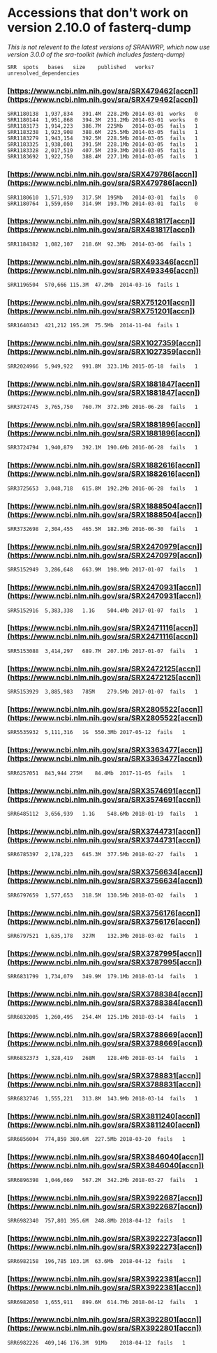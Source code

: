 # Accessions that don't work on version 2.10.0 of fasterq-dump

*This is not relevent to the latest versions of SRANWRP, which now use version 3.0.0 of the sra-toolkit (which includes fasterq-dump)*

```SRR	spots	bases	size	published	works?	unresolved_dependencies  ```

### [https://www.ncbi.nlm.nih.gov/sra/SRX479462[accn]](https://www.ncbi.nlm.nih.gov/sra/SRX479462[accn])
```
SRR1180138	1,937,834	391.4M	228.2Mb	2014-03-01	works	0  
SRR1180144	1,951,868	394.3M	231.2Mb	2014-03-01	works	0  
SRR1183173	1,914,223	386.7M	225Mb	2014-03-05	fails	1  
SRR1183238	1,923,908	388.6M	225.5Mb	2014-03-05	fails	1  
SRR1183279	1,943,154	392.5M	228.5Mb	2014-03-05	fails	1  
SRR1183325	1,938,001	391.5M	228.1Mb	2014-03-05	fails	1  
SRR1183328	2,017,519	407.5M	239.3Mb	2014-03-05	fails	1  
SRR1183692	1,922,750	388.4M	227.1Mb	2014-03-05	fails	1 
``` 

### [https://www.ncbi.nlm.nih.gov/sra/SRX479786[accn]](https://www.ncbi.nlm.nih.gov/sra/SRX479786[accn])
```
SRR1180610	1,571,939	317.5M	195Mb	2014-03-01	fails	0  
SRR1180764	1,559,050	314.9M	193.7Mb	2014-03-01	fails	0  
```

### [https://www.ncbi.nlm.nih.gov/sra/SRX481817[accn]](https://www.ncbi.nlm.nih.gov/sra/SRX481817[accn])
```
SRR1184382	1,082,107	218.6M	92.3Mb	2014-03-06	fails 1
```

### [https://www.ncbi.nlm.nih.gov/sra/SRX493346[accn]](https://www.ncbi.nlm.nih.gov/sra/SRX493346[accn])
```
SRR1196504	570,666	115.3M	47.2Mb	2014-03-16	fails 1
```

### [https://www.ncbi.nlm.nih.gov/sra/SRX751201[accn]](https://www.ncbi.nlm.nih.gov/sra/SRX751201[accn])
```
SRR1640343	421,212	195.2M	75.5Mb	2014-11-04	fails 1
```

### [https://www.ncbi.nlm.nih.gov/sra/SRX1027359[accn]](https://www.ncbi.nlm.nih.gov/sra/SRX1027359[accn])
```
SRR2024966	5,949,922	991.8M	323.1Mb	2015-05-18	fails	1
```

### [https://www.ncbi.nlm.nih.gov/sra/SRX1881847[accn]](https://www.ncbi.nlm.nih.gov/sra/SRX1881847[accn])
```
SRR3724745	3,765,750	760.7M	372.3Mb	2016-06-28	fails	1
```

### [https://www.ncbi.nlm.nih.gov/sra/SRX1881896[accn]](https://www.ncbi.nlm.nih.gov/sra/SRX1881896[accn])
```
SRR3724794	1,940,879	392.1M	190.6Mb	2016-06-28	fails	1
```

### [https://www.ncbi.nlm.nih.gov/sra/SRX1882616[accn]](https://www.ncbi.nlm.nih.gov/sra/SRX1882616[accn])
```
SRR3725653	3,048,718	615.8M	192.2Mb	2016-06-28	fails	1
```

### [https://www.ncbi.nlm.nih.gov/sra/SRX1888504[accn]](https://www.ncbi.nlm.nih.gov/sra/SRX1888504[accn])
```
SRR3732698	2,304,455	465.5M	182.3Mb	2016-06-30	fails	1
```

### [https://www.ncbi.nlm.nih.gov/sra/SRX2470979[accn]](https://www.ncbi.nlm.nih.gov/sra/SRX2470979[accn])
```
SRR5152949	3,286,648	663.9M	198.9Mb	2017-01-07	fails	1
```
### [https://www.ncbi.nlm.nih.gov/sra/SRX2470931[accn]](https://www.ncbi.nlm.nih.gov/sra/SRX2470931[accn])
```
SRR5152916	5,383,338	1.1G	504.4Mb	2017-01-07	fails	1
```

### [https://www.ncbi.nlm.nih.gov/sra/SRX2471116[accn]](https://www.ncbi.nlm.nih.gov/sra/SRX2471116[accn])
```
SRR5153088	3,414,297	689.7M	207.1Mb	2017-01-07	fails	1
```

### [https://www.ncbi.nlm.nih.gov/sra/SRX2472125[accn]](https://www.ncbi.nlm.nih.gov/sra/SRX2472125[accn])
```
SRR5153929	3,885,983	785M	279.5Mb	2017-01-07	fails	1
```

### [https://www.ncbi.nlm.nih.gov/sra/SRX2805522[accn]](https://www.ncbi.nlm.nih.gov/sra/SRX2805522[accn])
```
SRR5535932	5,111,316	1G	550.3Mb	2017-05-12	fails	1
```

### [https://www.ncbi.nlm.nih.gov/sra/SRX3363477[accn]](https://www.ncbi.nlm.nih.gov/sra/SRX3363477[accn])
```
SRR6257051	843,944	275M	84.4Mb	2017-11-05	fails	1
```

### [https://www.ncbi.nlm.nih.gov/sra/SRX3574691[accn]](https://www.ncbi.nlm.nih.gov/sra/SRX3574691[accn])
```
SRR6485112	3,656,939	1.1G	548.6Mb	2018-01-19	fails	1
```

### [https://www.ncbi.nlm.nih.gov/sra/SRX3744731[accn]](https://www.ncbi.nlm.nih.gov/sra/SRX3744731[accn])
```
SRR6785397	2,178,223	645.3M	377.5Mb	2018-02-27	fails	1
```

### [https://www.ncbi.nlm.nih.gov/sra/SRX3756634[accn]](https://www.ncbi.nlm.nih.gov/sra/SRX3756634[accn])
```
SRR6797659	1,577,653	318.5M	130.5Mb	2018-03-02	fails	1
```

### [https://www.ncbi.nlm.nih.gov/sra/SRX3756176[accn]](https://www.ncbi.nlm.nih.gov/sra/SRX3756176[accn])
```
SRR6797521	1,635,178	327M	132.3Mb	2018-03-02	fails	1
```

### [https://www.ncbi.nlm.nih.gov/sra/SRX3787995[accn]](https://www.ncbi.nlm.nih.gov/sra/SRX3787995[accn])
```
SRR6831799	1,734,079	349.9M	179.1Mb	2018-03-14	fails	1
```

### [https://www.ncbi.nlm.nih.gov/sra/SRX3788384[accn]](https://www.ncbi.nlm.nih.gov/sra/SRX3788384[accn])
```
SRR6832005	1,260,495	254.4M	125.1Mb	2018-03-14	fails	1
```

### [https://www.ncbi.nlm.nih.gov/sra/SRX3788669[accn]](https://www.ncbi.nlm.nih.gov/sra/SRX3788669[accn])
```
SRR6832373	1,328,419	268M	128.4Mb	2018-03-14	fails	1
```

### [https://www.ncbi.nlm.nih.gov/sra/SRX3788831[accn]](https://www.ncbi.nlm.nih.gov/sra/SRX3788831[accn])
```
SRR6832746	1,555,221	313.8M	143.9Mb	2018-03-14	fails	1
```

### [https://www.ncbi.nlm.nih.gov/sra/SRX3811240[accn]](https://www.ncbi.nlm.nih.gov/sra/SRX3811240[accn])
```
SRR6856004	774,859	380.6M	227.5Mb	2018-03-20	fails	1
```

### [https://www.ncbi.nlm.nih.gov/sra/SRX3846040[accn]](https://www.ncbi.nlm.nih.gov/sra/SRX3846040[accn])
```
SRR6896398	1,046,069	567.2M	342.2Mb	2018-03-27	fails	1
```

### [https://www.ncbi.nlm.nih.gov/sra/SRX3922687[accn]](https://www.ncbi.nlm.nih.gov/sra/SRX3922687[accn])
```
SRR6982340	757,801	395.6M	248.8Mb	2018-04-12	fails	1
```

### [https://www.ncbi.nlm.nih.gov/sra/SRX3922273[accn]](https://www.ncbi.nlm.nih.gov/sra/SRX3922273[accn])
```
SRR6982158	196,785	103.1M	63.6Mb	2018-04-12	fails	1
```

### [https://www.ncbi.nlm.nih.gov/sra/SRX3922381[accn]](https://www.ncbi.nlm.nih.gov/sra/SRX3922381[accn])
```
SRR6982050	1,655,911	899.6M	614.7Mb	2018-04-12	fails	1
```

### [https://www.ncbi.nlm.nih.gov/sra/SRX3922801[accn]](https://www.ncbi.nlm.nih.gov/sra/SRX3922801[accn])
```
SRR6982226	409,146	176.3M	91Mb	2018-04-12	fails	1
```
